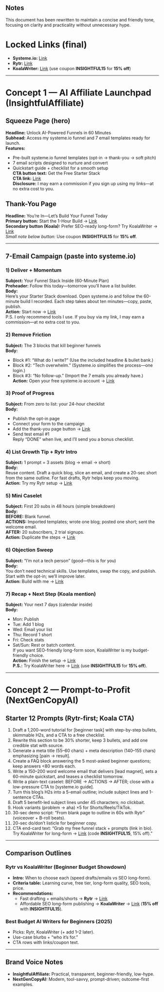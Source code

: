 ## Notes
This document has been rewritten to maintain a concise and friendly tone, focusing on clarity and practicality without unnecessary hype.

# Locked Links (final)
- **Systeme.io:** [Link](https://systeme.io/?sa=sa0238900402f072313107c74cdb59f0c791091516)
- **Rytr:** [Link](https://rytr.me/?via=NextGenCopyAI)
- **KoalaWriter:** [Link](https://koala.sh/?via=NextGenCopyAI) (use coupon **INSIGHTFUL15** for **15% off**)

---

# Concept 1 — AI Affiliate Launchpad (InsightfulAffiliate)

## Squeeze Page (hero)
**Headline:** Unlock AI-Powered Funnels in 60 Minutes  
**Subhead:** Access my systeme.io funnel and 7 email templates ready for launch.  
**Features:**  
- Pre-built systeme.io funnel templates (opt-in → thank-you → soft pitch)  
- 7 email scripts designed to nurture and convert  
- Quickstart guide + checklist for a smooth setup  
**CTA button text:** Get the Free Starter Stack  
**CTA link:** [Link](https://systeme.io/?sa=sa0238900402f072313107c74cdb59f0c791091516)  
**Disclosure:** I may earn a commission if you sign up using my links—at no extra cost to you.

## Thank-You Page
**Headline:** You’re In—Let’s Build Your Funnel Today  
**Primary button:** Start the 1-Hour Build → [Link](https://systeme.io/?sa=sa0238900402f072313107c74cdb59f0c791091516)  
**Secondary button (Koala):** Prefer SEO-ready long-form? Try KoalaWriter → [Link](https://koala.sh/?via=NextGenCopyAI)  
_Small note below button:_ Use coupon **INSIGHTFUL15** for **15% off**.

---

## 7-Email Campaign (paste into systeme.io)

### 1) Deliver + Momentum
**Subject:** Your Funnel Stack Inside (60-Minute Plan)  
**Preheader:** Follow this today—tomorrow you’ll have a list builder.  
**Body:**  
Here’s your Starter Stack download. Open systeme.io and follow the 60-minute build I recorded. Each step takes about ten minutes—copy, paste, publish.  
**Action:** Start now → [Link](https://systeme.io/?sa=sa0238900402f072313107c74cdb59f0c791091516)  
P.S. I only recommend tools I use. If you buy via my link, I may earn a commission—at no extra cost to you.

### 2) Remove Friction
**Subject:** The 3 blocks that kill beginner funnels  
**Body:**  
- Block #1: “What do I write?” (Use the included headline & bullet bank.)  
- Block #2: “Tech overwhelm.” (Systeme.io simplifies the process—one login.)  
- Block #3: “No follow-up.” (Import the 7 emails you already have.)  
**Action:** Open your free systeme.io account → [Link](https://systeme.io/?sa=sa0238900402f072313107c74cdb59f0c791091516)

### 3) Proof of Progress
**Subject:** From zero to list: your 24-hour checklist  
**Body:**  
- Publish the opt-in page  
- Connect your form to the campaign  
- Add the thank-you page button → [Link](https://systeme.io/?sa=sa0238900402f072313107c74cdb59f0c791091516)  
- Send test email #1  
Reply “DONE” when live, and I’ll send you a bonus checklist.

### 4) List Growth Tip + Rytr Intro
**Subject:** 1 prompt = 3 assets (blog → email → short)  
**Body:**  
Reuse content. Draft a quick blog, slice an email, and create a 20-sec short from the same outline. For fast drafts, Rytr helps keep you moving.  
**Action:** Try my Rytr setup → [Link](https://rytr.me/?via=NextGenCopyAI)

### 5) Mini Caselet
**Subject:** First 20 subs in 48 hours (simple breakdown)  
**Body:**  
**BEFORE:** Blank funnel.  
**ACTIONS:** Imported templates; wrote one blog; posted one short; sent the welcome email.  
**AFTER:** 20 subscribers, 2 trial signups.  
**Action:** Duplicate the steps → [Link](https://systeme.io/?sa=sa0238900402f072313107c74cdb59f0c791091516)

### 6) Objection Sweep
**Subject:** “I’m not a tech person” (good—this is for you)  
**Body:**  
You don’t need technical skills. Use templates, swap the copy, and publish. Start with the opt-in; we’ll improve later.  
**Action:** Build with me → [Link](https://systeme.io/?sa=sa0238900402f072313107c74cdb59f0c791091516)

### 7) Recap + Next Step (Koala mention)
**Subject:** Your next 7 days (calendar inside)  
**Body:**  
- Mon: Publish  
- Tue: Add 1 blog  
- Wed: Email your list  
- Thu: Record 1 short  
- Fri: Check stats  
- Sat/Sun: Rest or batch content.  
If you want SEO-friendly long-form soon, KoalaWriter is my budget-friendly choice.  
**Action:** Finish the setup → [Link](https://systeme.io/?sa=sa0238900402f072313107c74cdb59f0c791091516)  
**P.S.:** Try KoalaWriter here → [Link](https://koala.sh/?via=NextGenCopyAI) (use **INSIGHTFUL15** for **15% off**).

---

# Concept 2 — Prompt-to-Profit (NextGenCopyAI)

## Starter 12 Prompts (Rytr-first; Koala CTA)
1. Draft a 1,200-word tutorial for [beginner task] with step-by-step bullets, skimmable H2s, and a CTA to a free checklist.  
2. Rewrite this section to be 30% shorter, keep 3 bullets, and add one credible stat with source.  
3. Generate a meta title (55–60 chars) + meta description (140–155 chars) emphasizing [pain → result].  
4. Create a FAQ block answering the 5 most-asked beginner questions; keep answers <80 words each.  
5. Write a 150–200 word welcome email that delivers [lead magnet], sets a 60-minute quickstart, and teases a checklist tomorrow.  
6. Write a plain-text caselet: BEFORE → ACTIONS → AFTER; close with a low-pressure CTA to [systeme.io guide].  
7. Turn this blog’s H2s into a 5-email outline; include subject lines and 1-sentence CTAs.  
8. Draft 5 benefit-led subject lines under 45 characters; no clickbait.  
9. Hook variants (problem → aha) ×5 for Shorts/Reels/TikTok.  
10. 30-sec demo script: “From blank page to outline in 60s with Rytr” (voiceover + B-roll beats).  
11. 20-sec do/don’t listicle for beginner copy.  
12. CTA end-card text: “Grab my free funnel stack + prompts (link in bio). Try KoalaWriter for long-form → [Link](https://koala.sh/?via=NextGenCopyAI) (code **INSIGHTFUL15**, 15% off).”

---

## Comparison Outlines

### Rytr vs KoalaWriter (Beginner Budget Showdown)
- **Intro:** When to choose each (speed drafts/emails vs SEO long-form).  
- **Criteria table:** Learning curve, free tier, long-form quality, SEO tools, price.  
- **Recommendations:**  
  - Fast drafting + emails/shorts → **Rytr** → [Link](https://rytr.me/?via=NextGenCopyAI)  
  - Affordable SEO long-form publishing → **KoalaWriter** → [Link](https://koala.sh/?via=NextGenCopyAI) (**15% off** with **INSIGHTFUL15**).

### Best Budget AI Writers for Beginners (2025)
- Picks: Rytr, KoalaWriter (+ add 1–2 later).  
- Use-case blurbs + “who it’s for.”  
- CTA rows with links/coupon text.

---

## Brand Voice Notes
- **InsightfulAffiliate:** Practical, transparent, beginner-friendly, low-hype.  
- **NextGenCopyAI:** Modern, tool-savvy, prompt-driven; outcome-first examples.